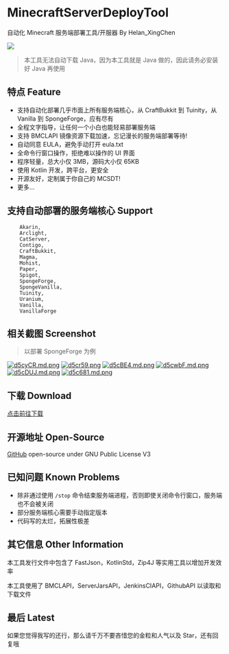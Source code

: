 # MinecraftServerDeployTool
自动化 Minecraft 服务端部署工具/开服器 By Helan_XingChen

![](https://img.shields.io/badge/license-GPL--3.0-orange)
> 本工具无法自动下载 Java，因为本工具就是 Java 做的，因此请务必安装好 Java 再使用

## 特点 Feature

- 支持自动化部署几乎市面上所有服务端核心，从 CraftBukkit 到 Tuinity，从 Vanilla 到 SpongeForge，应有尽有
- 全程文字指导，让任何一个小白也能轻易部署服务端
- 支持 BMCLAPI 镜像资源下载加速，忘记漫长的服务端部署等待!
- 自动同意 EULA，避免手动打开 eula.txt
- 全命令行窗口操作，拒绝难以操作的 UI 界面
- 程序轻量，总大小仅 3MB，源码大小仅 65KB
- 使用 Kotlin 开发，跨平台，更安全
- 开源友好，定制属于你自己的 MCSDT!
- 更多...



## 支持自动部署的服务端核心 Support

        Akarin,
        Arclight,
        CatServer,
        Contigo,
        CraftBukkit,
        Magma,
        Mohist,
        Paper,
        Spigot,
        SpongeForge,
        SpongeVanilla,
        Tuinity,
        Uranium,
        Vanilla,
        VanillaForge
        
## 相关截图 Screenshot
> 以部署 SpongeForge 为例

[![d5cyCR.md.png](https://s1.ax1x.com/2020/08/28/d5cyCR.md.png)](https://imgchr.com/i/d5cyCR)
[![d5cr59.png](https://s1.ax1x.com/2020/08/28/d5cr59.png)](https://imgchr.com/i/d5cr59)
[![d5cBE4.md.png](https://s1.ax1x.com/2020/08/28/d5cBE4.md.png)](https://imgchr.com/i/d5cBE4)
[![d5cwbF.md.png](https://s1.ax1x.com/2020/08/28/d5cwbF.md.png)](https://imgchr.com/i/d5cwbF)
[![d5cDUJ.md.png](https://s1.ax1x.com/2020/08/28/d5cDUJ.md.png)](https://imgchr.com/i/d5cDUJ)
[![d5c681.md.png](https://s1.ax1x.com/2020/08/28/d5c681.md.png)](https://imgchr.com/i/d5c681)

## 下载 Download

[点击前往下载](https://github.com/shaokeyibb/MinecraftServerDeployTool/releases)

## 开源地址 Open-Source

[GitHub](https://github.com/shaokeyibb/MinecraftServerDeployTool) open-source under GNU Public License V3

## 已知问题 Known Problems

- 除非通过使用 `/stop` 命令结束服务端进程，否则即使关闭命令行窗口，服务端也不会被关闭
- 部分服务端核心需要手动指定版本
- 代码写的太烂，拓展性极差

## 其它信息 Other Information

  本工具发行文件中包含了 FastJson，KotlinStd，Zip4J 等实用工具以增加开发效率

  本工具使用了 BMCLAPI，ServerJarsAPI，JenkinsCIAPI，GithubAPI 以读取和下载文件

## 最后 Latest

如果您觉得我写的还行，那么请千万不要吝惜您的金粒和人气以及 Star，还有回复哦
